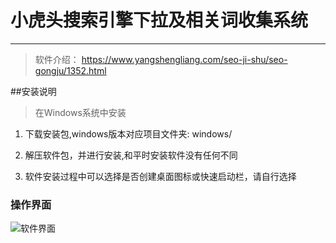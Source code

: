 # 小虎头搜索引擎下拉及相关词收集系统
-----------------

> 软件介绍： https://www.yangshengliang.com/seo-ji-shu/seo-gongju/1352.html


##安装说明

> 在Windows系统中安装

1. 下载安装包,windows版本对应项目文件夹: windows/

2. 解压软件包，并进行安装,和平时安装软件没有任何不同

3. 软件安装过程中可以选择是否创建桌面图标或快速启动栏，请自行选择

### 操作界面
![软件界面][1]

  [1]: https://www.yangshengliang.com/wp-content/uploads/image/20180205/1517804444487519.png
